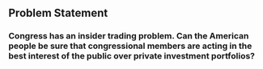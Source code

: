 ## Problem Statement

### Congress has an insider trading problem. Can the American people be sure that congressional members are acting in the best interest of the public over private investment portfolios?
    

